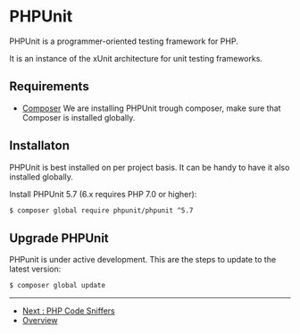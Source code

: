 # PHPUnit
PHPUnit is a programmer-oriented testing framework for PHP.

It is an instance of the xUnit architecture for unit testing frameworks.


## Requirements
* [Composer](PHP-Composer.md)
  We are installing PHPUnit trough composer, make sure that Composer is 
  installed globally.


## Installaton
PHPUnit is best installed on per project basis. It can be handy to have it also
installed globally.

Install PHPUnit 5.7 (6.x requires PHP 7.0 or higher):

```bash
$ composer global require phpunit/phpunit ^5.7
```


## Upgrade PHPUnit
PHPunit is under active development. This are the steps to update to the latest 
version:

```bash
$ composer global update
```




---
* [Next : PHP Code Sniffers](./PHP-Code-Sniffers.md)
* [Overview](../README.md)
